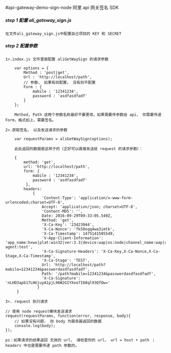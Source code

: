 #api-gateway-demo-sign-node 阿里 api 网关签名 SDK

##### step 1 配置 ali_gateway_sign.js

    在文件ali_gateway_sign.js中配置自己项目的 KEY 和 SECRET

##### step 2 配置参数

    1>.index.js 文件里面配置 aliGetWaySign 的请求参数

        var options = {
            Method : 'post|get',
            Url : 'http://localhost/path',
            // 参数， 如果有则配置， 没有则不配置
            Form : {
                mabile : '12341234',
                password : 'asdfasdfadf'
            }
        };

        Method, Path 这两个参数名称最好不要更改，如果需要传参数给 api， 你需要传递 Form，格式如上，需要签名。

    2>.获取签名， 以及发送请求的参数

        var requestParams = aliGetWaySign(options);

        此处返回的数据是这样子的（正好可以直接发送给 request 的请求参数）：

        {
            method: 'get',
            url: 'http://localhost/path',
            form: {
                mabile : '12341234',
                password : 'asdfasdfadf'
             },
            headers:
                {
                    'Content-Type': 'application/x-www-form-urlencoded;charset=UTF-8',
                    Accept: 'application/json; charset=UTF-8',
                    'Content-MD5': '',
                    Date: 2016-09-29T09:33:05.549Z,
                    Method: 'get',
                    'X-Ca-Key': '23423044',
                    'X-Ca-Nonce': 'fk50xqq4wa3imtk',
                    'X-Ca-Timestamp': 1475141585549,
                    'V-App-Client-Information': 'app_name:hxwx|plat:win32|ver:3.3|device:wap|os:node|channel_name:wap|udid:1475141585549|client_ip:192.168.0.1|user-agent:test',
                    'X-Ca-Signature-Headers': 'X-Ca-Key,X-Ca-Nonce,X-Ca-Stage,X-Ca-Timestamp',
                    'X-Ca-Stage': 'TEST',
                    Url: 'http://localhost/path?mabile=12341234&passwordasdfasdfadf',
                    Path: '/path?mabile=12341234&passwordasdfasdfadf',
                    'X-Ca-Signature': 'nLHD3apb17LHUjuyA1pjL96W2GIYXoo7I68ql93QfOw='
                  }
         }

    3>. request 执行请求

    // 使用 node request模块发送请求
    request(requestParams, function(error, response, body){
        // 如果没有问题， 则 body 为服务器返回的数据
        console.log(body);
    });

    ps：如果请求的结果返回 无效的 url， 请检查你的 url， url = host + path ；headers 中也是需要传递 path 参数的。

